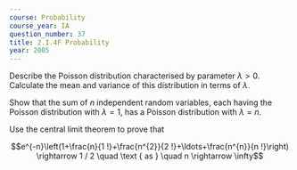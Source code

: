 ```yaml
---
course: Probability
course_year: IA
question_number: 37
title: 2.I.4F Probability
year: 2005
---
```



Describe the Poisson distribution characterised by parameter $\lambda>0$. Calculate the mean and variance of this distribution in terms of $\lambda$.

Show that the sum of $n$ independent random variables, each having the Poisson distribution with $\lambda=1$, has a Poisson distribution with $\lambda=n$.

Use the central limit theorem to prove that

$$e^{-n}\left(1+\frac{n}{1 !}+\frac{n^{2}}{2 !}+\ldots+\frac{n^{n}}{n !}\right) \rightarrow 1 / 2 \quad \text { as } \quad n \rightarrow \infty$$